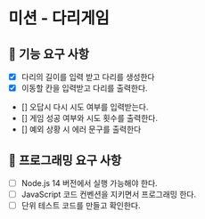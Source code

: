 # 미션 - 다리게임

## 🚀 기능 요구 사항

- [x] 다리의 길이를 입력 받고 다리를 생성한다
- [x] 이동할 칸을 입력받고 다리를 출력한다.
- [] 오답시 다시 시도 여부를 입력받는다.
- [] 게임 성공 여부와 시도 횟수를 출력한다.
- [] 예외 상황 시 에러 문구를 출력한다

## 🎯 프로그래밍 요구 사항

- [ ] Node.js 14 버전에서 실행 가능해야 한다.
- [ ] JavaScript 코드 컨벤션을 지키면서 프로그래밍 한다.
- [ ] 단위 테스트 코드를 만들고 확인한다.
